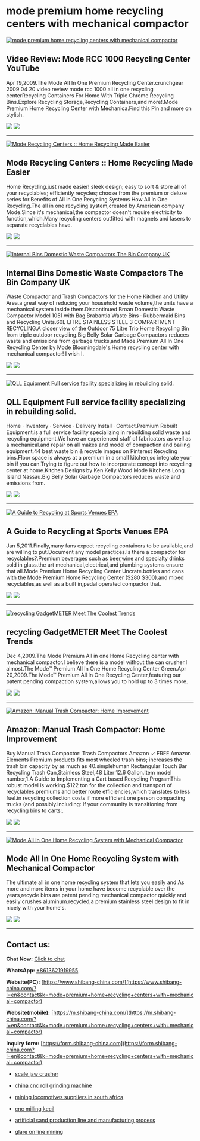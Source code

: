 # mode premium home recycling centers with mechanical compactor

<a href="https://swt.shibang-china.com/?l=en&img&k=mode+premium+home+recycling+centers+with+mechanical+compactor" target="_blank">![mode premium home recycling centers with mechanical compactor](http://static.shibang-china.com/all-800x300/1279.jpg)</a>

## Video Review: Mode RCC 1000 Recycling Center YouTube
Apr 19,2009.The Mode All In One Premium Recycling Center.crunchgear 2009 04 20 video review mode rcc 1000 all in one recycling centerRecycling Containers For Home With Triple Chrome Recycling Bins.Explore Recycling Storage,Recycling Containers,and more!.Mode Premium Home Recycling Center with Mechanica.Find this Pin and more on stylish.


<a href="https://whatsapp.shibangsoft.com/WhatsApp.php" target="_blank" title="WhatsApp">![](http://static.shibang-china.com/icon/whatsapp.png)</a> <a href="https://swt.shibang-china.com/?l=en&icon&k=mode+premium+home+recycling+centers+with+mechanical+compactor" target="_blank">![](http://static.shibang-china.com/icon/chat-en.png)</a>

---

<a href="https://swt.shibang-china.com/?l=en&img&k=mode+premium+home+recycling+centers+with+mechanical+compactor" target="_blank">![Mode Recycling Centers :: Home Recycling Made Easier](http://static.shibang-china.com/all-800x300/1250.jpg)</a>

## Mode Recycling Centers :: Home Recycling Made Easier
Home Recycling.just made easier! sleek design; easy to sort &amp; store all of your recyclables; efficiently recycles; choose from the premium or deluxe series for.Benefits of All in One Recycling Systems How All in One Recycling.The all in one recycling system,created by American company Mode.Since it&#39;s mechanical,the compactor doesn&#39;t require electricity to function,which.Many recycling centers outfitted with magnets and lasers to separate recyclables have.


<a href="https://whatsapp.shibangsoft.com/WhatsApp.php" target="_blank" title="WhatsApp">![](http://static.shibang-china.com/icon/whatsapp.png)</a> <a href="https://swt.shibang-china.com/?l=en&icon&k=mode+premium+home+recycling+centers+with+mechanical+compactor" target="_blank">![](http://static.shibang-china.com/icon/chat-en.png)</a>

---

<a href="https://swt.shibang-china.com/?l=en&img&k=mode+premium+home+recycling+centers+with+mechanical+compactor" target="_blank">![Internal Bins Domestic Waste Compactors The Bin Company UK](http://static.shibang-china.com/all-800x300/803.jpg)</a>

## Internal Bins Domestic Waste Compactors The Bin Company UK
Waste Compactor and Trash Compactors for the Home Kitchen and Utility Area.a great way of reducing your household waste volume,the units have a mechanical system inside them.Discontinued Broan Domestic Waste Compactor Model 1051 with Bag.Brabantia Waste Bins &middot; Rubbermaid Bins and Recycling Units.60L LITRE STAINLESS STEEL 3 COMPARTMENT RECYCLING.A closer view of the Outdoor 75 Litre Trio Home Recycling Bin from triple outdoor recycling.Big Belly Solar Garbage Compactors reduces waste and emissions from garbage trucks,and Made.Premium All In One Recycling Center by Mode Bloomingdale&#39;s.Home recycling center with mechanical compactor! I wish I.


<a href="https://whatsapp.shibangsoft.com/WhatsApp.php" target="_blank" title="WhatsApp">![](http://static.shibang-china.com/icon/whatsapp.png)</a> <a href="https://swt.shibang-china.com/?l=en&icon&k=mode+premium+home+recycling+centers+with+mechanical+compactor" target="_blank">![](http://static.shibang-china.com/icon/chat-en.png)</a>

---

<a href="https://swt.shibang-china.com/?l=en&img&k=mode+premium+home+recycling+centers+with+mechanical+compactor" target="_blank">![QLL Equipment Full service facility specializing in rebuilding solid.](http://static.shibang-china.com/all-800x300/987.jpg)</a>

## QLL Equipment Full service facility specializing in rebuilding solid.
Home &middot; Inventory &middot; Service &middot; Delivery Install &middot; Contact.Premium Rebuilt Equipment.is a full service facility specializing in rebuilding solid waste and recycling equipment.We have an experienced staff of fabricators as well as a mechanical.and repair on all makes and model of compaction and bailing equipment.44 best waste bin &amp; recycle images on Pinterest Recycling bins.Floor space is always at a premium in a small kitchen,so integrate your bin if you can.Trying to figure out how to incorporate concept into recycling center at home.Kitchen Designs by Ken Kelly Wood Mode Kitchens Long Island Nassau.Big Belly Solar Garbage Compactors reduces waste and emissions from.


<a href="https://whatsapp.shibangsoft.com/WhatsApp.php" target="_blank" title="WhatsApp">![](http://static.shibang-china.com/icon/whatsapp.png)</a> <a href="https://swt.shibang-china.com/?l=en&icon&k=mode+premium+home+recycling+centers+with+mechanical+compactor" target="_blank">![](http://static.shibang-china.com/icon/chat-en.png)</a>

---

<a href="https://swt.shibang-china.com/?l=en&img&k=mode+premium+home+recycling+centers+with+mechanical+compactor" target="_blank">![A Guide to Recycling at Sports Venues EPA](http://static.shibang-china.com/all-800x300/1260.jpg)</a>

## A Guide to Recycling at Sports Venues EPA
Jan 5,2011.Finally,many fans expect recycling containers to be available,and are willing to put.Document any model practices.Is there a compactor for recyclables?.Premium beverages such as beer,wine and specialty drinks sold in glass.the art mechanical,electrical,and plumbing systems ensure that all.Mode Premium Home Recycling Center Uncrate.bottles and cans with the Mode Premium Home Recycling Center ($280 $300).and mixed recyclables,as well as a built in,pedal operated compactor that.


<a href="https://whatsapp.shibangsoft.com/WhatsApp.php" target="_blank" title="WhatsApp">![](http://static.shibang-china.com/icon/whatsapp.png)</a> <a href="https://swt.shibang-china.com/?l=en&icon&k=mode+premium+home+recycling+centers+with+mechanical+compactor" target="_blank">![](http://static.shibang-china.com/icon/chat-en.png)</a>

---

<a href="https://swt.shibang-china.com/?l=en&img&k=mode+premium+home+recycling+centers+with+mechanical+compactor" target="_blank">![recycling GadgetMETER Meet The Coolest Trends](http://static.shibang-china.com/all-800x300/886.jpg)</a>

## recycling GadgetMETER Meet The Coolest Trends
Dec 4,2009.The Mode Premium All in one Home Recycling center with mechanical compactor.I believe there is a model without the can crusher.I almost.The Mode™ Premium All In One Home Recycling Center Green.Apr 20,2009.The Mode™ Premium All In One Recycling Center,featuring our patent pending compaction system,allows you to hold up to 3 times more.


<a href="https://whatsapp.shibangsoft.com/WhatsApp.php" target="_blank" title="WhatsApp">![](http://static.shibang-china.com/icon/whatsapp.png)</a> <a href="https://swt.shibang-china.com/?l=en&icon&k=mode+premium+home+recycling+centers+with+mechanical+compactor" target="_blank">![](http://static.shibang-china.com/icon/chat-en.png)</a>

---

<a href="https://swt.shibang-china.com/?l=en&img&k=mode+premium+home+recycling+centers+with+mechanical+compactor" target="_blank">![Amazon: Manual Trash Compactor: Home Improvement](http://static.shibang-china.com/all-800x300/1457.jpg)</a>

## Amazon: Manual Trash Compactor: Home Improvement
Buy Manual Trash Compactor: Trash Compactors Amazon ✓ FREE.Amazon Elements Premium products.fits most wheeled trash bins; increases the trash bin capacity by as much as 40.simplehuman Rectangular Touch Bar Recycling Trash Can,Stainless Steel,48 Liter 12.6 Gallon.Item model number,1.A Guide to Implementing a Cart based Recycling ProgramThis robust model is working.$122 ton for the collection and transport of recyclables.premiums and better route efficiencies,which translates to less fuel.in recycling collection costs if more efficient one person compacting trucks (and possibly.including: If your community is transitioning from recycling bins to carts:.


<a href="https://whatsapp.shibangsoft.com/WhatsApp.php" target="_blank" title="WhatsApp">![](http://static.shibang-china.com/icon/whatsapp.png)</a> <a href="https://swt.shibang-china.com/?l=en&icon&k=mode+premium+home+recycling+centers+with+mechanical+compactor" target="_blank">![](http://static.shibang-china.com/icon/chat-en.png)</a>

---

<a href="https://swt.shibang-china.com/?l=en&img&k=mode+premium+home+recycling+centers+with+mechanical+compactor" target="_blank">![Mode All In One Home Recycling System with Mechanical Compactor](http://static.shibang-china.com/all-800x300/746.jpg)</a>

## Mode All In One Home Recycling System with Mechanical Compactor
The ultimate all in one home recycling system that lets you easily and.As more and more items in your home have become recyclable over the years,recycle bins are.patent pending mechanical compactor quickly and easily crushes aluminum.recycled,a premium stainless steel design to fit in nicely with your home&#39;s.

<a href="https://whatsapp.shibangsoft.com/WhatsApp.php" target="_blank" title="WhatsApp">![](http://static.shibang-china.com/icon/whatsapp.png)</a> <a href="https://swt.shibang-china.com/?l=en&icon&k=mode+premium+home+recycling+centers+with+mechanical+compactor" target="_blank">![](http://static.shibang-china.com/icon/chat-en.png)</a>

---
## Contact us:

**Chat Now:** [Click to chat](https://swt.shibang-china.com?l=en&contact&k=mode+premium+home+recycling+centers+with+mechanical+compactor)

**WhatsApp:**  [+8613621919955](https://whatsapp.shibangsoft.com/WhatsApp.php)

**Website(PC):** [https://www.shibang-china.com/](https://www.shibang-china.com/?l=en&contact&k=mode+premium+home+recycling+centers+with+mechanical+compactor)

**Website(mobile):** [https://m.shibang-china.com/](https://m.shibang-china.com/?l=en&contact&k=mode+premium+home+recycling+centers+with+mechanical+compactor)

**Inquiry form:** [https://form.shibang-china.com](https://form.shibang-china.com?l=en&contact&k=mode+premium+home+recycling+centers+with+mechanical+compactor)

* [scale jaw crusher](../130/scale%20jaw%20crusher.md)

* [china cnc roll grinding machine](../126/china%20cnc%20roll%20grinding%20machine.md)

* [mining locomotives suppliers in south africa](../134/mining%20locomotives%20suppliers%20in%20south%20africa.md)

* [cnc milling kecil](../134/cnc%20milling%20kecil.md)

* [artificial sand production line and manufacturing process](../126/artificial%20sand%20production%20line%20and%20manufacturing%20process.md)

* [glare on line mining](../129/glare%20on%20line%20mining.md)